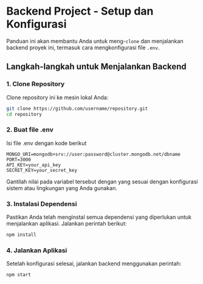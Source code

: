 # Backend Project - Setup dan Konfigurasi

Panduan ini akan membantu Anda untuk meng-`clone` dan menjalankan backend proyek ini, termasuk cara mengkonfigurasi file `.env`.

## Langkah-langkah untuk Menjalankan Backend

### 1. **Clone Repository**

Clone repository ini ke mesin lokal Anda:

```bash
git clone https://github.com/username/repository.git
cd repository
```

### 2. Buat file .env

Isi file .env dengan kode berikut

```plaintext
MONGO_URI=mongodb+srv://user:password@cluster.mongodb.net/dbname
PORT=3000
API_KEY=your_api_key
SECRET_KEY=your_secret_key
```

Gantilah nilai pada variabel tersebut dengan yang sesuai dengan konfigurasi sistem atau lingkungan yang Anda gunakan.

### 3. Instalasi Dependensi

Pastikan Anda telah menginstal semua dependensi yang diperlukan untuk menjalankan aplikasi. Jalankan perintah berikut:

```bash
npm install
```

### 4. Jalankan Aplikasi

Setelah konfigurasi selesai, jalankan backend menggunakan perintah:

```bash
npm start
```
